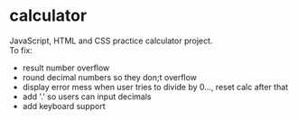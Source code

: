 # calculator
JavaScript, HTML and CSS practice calculator project. </br>
To fix:
* result number overflow 
* round decimal numbers so they don;t overflow
* display error mess when user tries to divide by 0..., reset calc after that
* add '.' so users can input decimals
* add keyboard support
